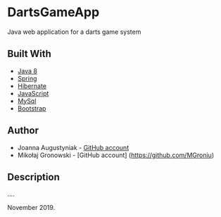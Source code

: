 # DartsGameApp

Java web application for a darts game system

## Built With

* [Java 8](http://www.oracle.com/technetwork/java/javase/downloads/jdk8-downloads-2133151.html)
* [Spring](https://spring.io/)
* [Hibernate](https://hibernate.org/)
* [JavaScript](https://www.javascript.com/)
* [MySql](https://www.mysql.com/)
* [Bootstrap](https://getbootstrap.com/)

## Author
* Joanna Augustyniak  - [GitHub account](https://github.com/JAugustyniak)
* Mikołaj Gronowski - [GitHub account] (https://github.com/MGroniu)

## Description
....


November 2019.
